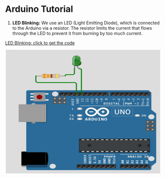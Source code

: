 # Arduino Tutorial
1. **LED Blinking:** We use an LED (Light Emitting Diode), which is connected to the Arduino via a resistor. The resistor limits the current that flows through the LED to prevent it from burning by too much current.

<a href="https://wokwi.com/projects/374869964416433153" style="text-align:center;">LED Blinking: click to get the code</a>
<p align="center">
<img src="./Media/1.jpg" width="500" height="400"/>
</p>